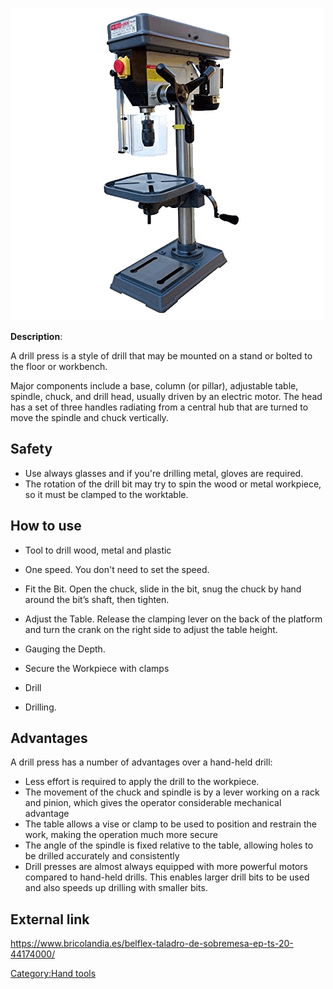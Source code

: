  ![](/assets/images/Ecoplus-TS-20-p59.png
"Ecoplus-TS-20-p59.png")

**Description**:

A drill press is a style of drill that may be mounted on a stand or
bolted to the floor or workbench.

Major components include a base, column (or pillar), adjustable table,
spindle, chuck, and drill head, usually driven by an electric motor. The
head has a set of three handles radiating from a central hub that are
turned to move the spindle and chuck vertically.

## Safety

  - Use always glasses and if you're drilling metal, gloves are
    required.
  - The ro­tation of the drill bit may try to spin the wood or metal
    workpiece, so it must be clamped to the worktable.

## How to use

  - Tool to drill wood, metal and plastic

<!-- end list -->

  - One speed. You don't need to set the speed.

<!-- end list -->

  - Fit the Bit. Open the chuck, slide in the bit, snug the chuck by
    hand around the bit’s shaft, then tighten.

<!-- end list -->

  - Adjust the Table. Release the clamping lever on the back of the
    platform and turn the crank on the right side to adjust the table
    height.

<!-- end list -->

  - Gauging the Depth.

<!-- end list -->

  - Secure the Workpiece with clamps

<!-- end list -->

  - Drill

<!-- end list -->

  - Drilling.

## Advantages

A drill press has a number of advantages over a hand-held drill:

  - Less effort is required to apply the drill to the workpiece.
  - The movement of the chuck and spindle is by a lever working on a
    rack and pinion, which gives the operator considerable mechanical
    advantage
  - The table allows a vise or clamp to be used to position and restrain
    the work, making the operation much more secure
  - The angle of the spindle is fixed relative to the table, allowing
    holes to be drilled accurately and consistently
  - Drill presses are almost always equipped with more powerful motors
    compared to hand-held drills. This enables larger drill bits to be
    used and also speeds up drilling with smaller bits.

## External link

<https://www.bricolandia.es/belflex-taladro-de-sobremesa-ep-ts-20-44174000/>

[Category:Hand tools](Category:Hand_tools "wikilink")
